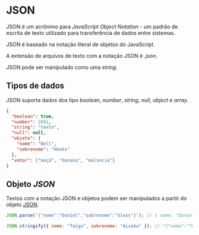 # JSON

JSON é um acrônimo para _JavaScript Object Notation_ - um padrão de escrita de texto utilizado para transferência de dados entre sistemas.

JSON é baseado na notação literal de objetos do JavaScript.

A extensão de arquivos de texto com a notação JSON é _.json_.

JSON pode ser manipulado como uma _string_.

## Tipos de dados

JSON suporta dados dos tipo _boolean_, _number_, _string_, _null_, _object_ e _array_.

```json
{
  "boolean": true,
  "number": 2601,
  "string": "texto",
  "null": null,
  "objeto": {
    "nome": "Bell",
    "sobrenome": "Hooks"
  },
  "vetor": ["maçã", "banana", "melancia"]
}
```

## Objeto _JSON_

Textos com a notação JSON e objetos podem ser manipulados a partir do objeto [_JSON_](../objetos-nativos/objeto-json.md).

```javascript
JSON.parse('{"nome":"Daniel","sobrenome":"Sloss"}'); // { nome: "Daniel", sobrenome: "Sloss" }

JSON.stringify({ nome: "Taiga", sobrenome: "Aisaka" }); // "{"nome":"Taiga","sobrenome":"Aisaka"}"
```
